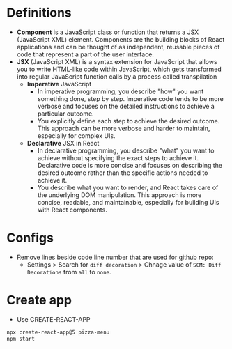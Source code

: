 # Definitions
- **Component** is a JavaScript class or function that returns a JSX (JavaScript XML) element. Components are the building blocks of React applications and can be thought of as independent, reusable pieces of code that represent a part of the user interface.
- **JSX** (JavaScript XML) is a syntax extension for JavaScript that allows you to write HTML-like code within JavaScript, which gets transformed into regular JavaScript function calls by a process called transpilation
  - **Imperative** JavaScript
    - In imperative programming, you describe "how" you want something done, step by step. Imperative code tends to be more verbose and focuses on the detailed instructions to achieve a particular outcome.
    - You explicitly define each step to achieve the desired outcome. This approach can be more verbose and harder to maintain, especially for complex UIs.
  - **Declarative** JSX in React
    - In declarative programming, you describe "what" you want to achieve without specifying the exact steps to achieve it. Declarative code is more concise and focuses on describing the desired outcome rather than the specific actions needed to achieve it. 
    - You describe what you want to render, and React takes care of the underlying DOM manipulation. This approach is more concise, readable, and maintainable, especially for building UIs with React components.

# Configs
- Remove lines beside code line number that are used for github repo:
  - Settings > Search for `diff decoration` > Chnage value of `SCM: Diff Decorations` from `all` to `none`.

# Create app
- Use CREATE-REACT-APP
```bash
npx create-react-app@5 pizza-menu
npm start
```

